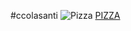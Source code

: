 #ccolasanti
![Pizza](https://images.app.goo.gl/AmcdViaEhnpWU7VF8)
[PIZZA](https://images.app.goo.gl/AmcdViaEhnpWU7VF8)
